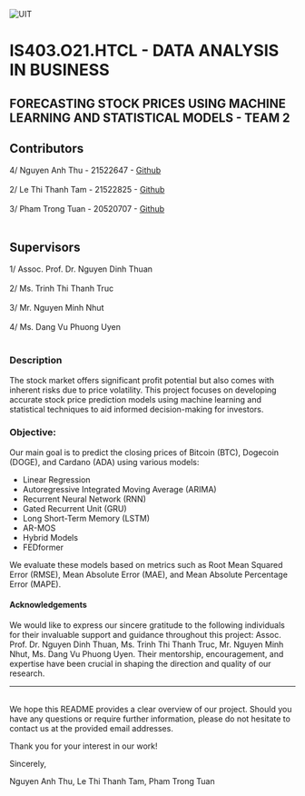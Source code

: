 ![UIT](https://img.shields.io/badge/from-UIT%20VNUHCM-blue?style=for-the-badge&link=https%3A%2F%2Fwww.uit.edu.vn%2F)

# IS403.O21.HTCL - DATA ANALYSIS IN BUSINESS

## **FORECASTING STOCK PRICES USING MACHINE LEARNING AND STATISTICAL MODELS - TEAM 2**

## Contributors

4/ Nguyen Anh Thu - 21522647 - [Github](https://github.com/anh-thhh) <br><br>
2/ Le Thi Thanh Tam - 21522825 - [Github](https://github.com/UIT-21522825) <br><br>
3/ Pham Trong Tuan - 20520707 - [Github](https://github.com/turnrighthere) <br><br>

## Supervisors

1/ Assoc. Prof. Dr. Nguyen Dinh Thuan <br><br>
2/ Ms. Trinh Thi Thanh Truc <br><br>
3/ Mr. Nguyen Minh Nhut<br><br>
4/ Ms. Dang Vu Phuong Uyen<br><br>

### **Description**

The stock market offers significant profit potential but also comes with inherent risks due to price volatility. This project focuses on developing accurate stock price prediction models using machine learning and statistical techniques to aid informed decision-making for investors.

### **Objective**: <br>

Our main goal is to predict the closing prices of Bitcoin (BTC), Dogecoin (DOGE), and Cardano (ADA) using various models:

- Linear Regression
- Autoregressive Integrated Moving Average (ARIMA)
- Recurrent Neural Network (RNN)
- Gated Recurrent Unit (GRU)
- Long Short-Term Memory (LSTM)
- AR-MOS
- Hybrid Models
- FEDformer

We evaluate these models based on metrics such as Root Mean Squared Error (RMSE), Mean Absolute Error (MAE), and Mean Absolute Percentage Error (MAPE).

#### Acknowledgements <br>

We would like to express our sincere gratitude to the following individuals for their invaluable support and guidance throughout this project: Assoc. Prof. Dr. Nguyen Dinh Thuan, Ms. Trinh Thi Thanh Truc, Mr. Nguyen Minh Nhut, Ms. Dang Vu Phuong Uyen. Their mentorship, encouragement, and expertise have been crucial in shaping the direction and quality of our research.<br>

---

<br>
We hope this README provides a clear overview of our project. Should you have any questions or require further information, please do not hesitate to contact us at the provided email addresses.

Thank you for your interest in our work!

Sincerely,

Nguyen Anh Thu, Le Thi Thanh Tam, Pham Trong Tuan
